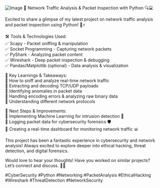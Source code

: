 ![Image](https://github.com/user-attachments/assets/60a4022c-c839-43d9-822d-29f6a0e8b8be)
🚀 Network Traffic Analysis & Packet Inspection with Python 🔍💻

Excited to share a glimpse of my latest project on network traffic analysis and packet inspection using Python! 📡⚡

🛠️ Tools & Technologies Used:
<br>
✅ Scapy - Packet sniffing & manipulation
<br>
✅ Socket Programming - Capturing network packets
<br>
✅ PyShark - Analyzing packet content
<br>
✅ Wireshark - Deep packet inspection & debugging
<br>
✅ Pandas/Matplotlib (optional) - Data analysis & visualization

🔑 Key Learnings & Takeaways:
<br>
📌 How to sniff and analyze real-time network traffic
<br>
📌 Extracting and decoding TCP/UDP payloads
<br>
📌 Identifying anomalies in packet data
<br>
📌 Handling encoding errors & analyzing raw binary data
<br>
📌 Understanding different network protocols

🚀 Next Steps & Improvements:
<br>
🔹 Implementing Machine Learning for intrusion detection 🚨
<br>
🔹 Logging packet data for cybersecurity forensics 🛡️
<br>
🔹 Creating a real-time dashboard for monitoring network traffic 📊

This project has been a fantastic experience in cybersecurity and network analysis! Always excited to explore deeper into ethical hacking, threat detection, and digital forensics.

Would love to hear your thoughts! Have you worked on similar projects? Let’s connect and discuss. 🔗💬

#CyberSecurity #Python #Networking #PacketAnalysis #EthicalHacking #Wireshark #ThreatDetection #NetworkSecurity
